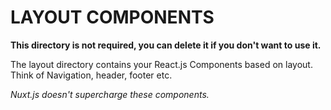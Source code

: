 # LAYOUT COMPONENTS

**This directory is not required, you can delete it if you don't want to use it.**

The layout directory contains your React.js Components based on layout. Think of Navigation, header, footer etc.

_Nuxt.js doesn't supercharge these components._
